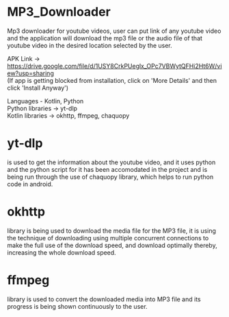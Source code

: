 # MP3_Downloader  
Mp3 downloader for youtube videos, user can put link of any youtube video and the application will download the mp3 file or the audio file of that youtube video in the desired location selected by the user.

APK Link ->  
https://drive.google.com/file/d/1USY8CrkPUeglx_OPc7VBWytQFHi2Ht6W/view?usp=sharing  
(If app is getting blocked from installation, click on 'More Details' and then click 'Install Anyway')

Languages - Kotlin, Python  
Python libraries -> yt-dlp  
                Kotlin libraries ->  okhttp, ffmpeg, chaquopy

# yt-dlp
is used to get the information about the youtube video, and it uses python and the python script for it has been accomodated in the project 
and is being run through the use of chaquopy library, which helps to run python code in android.

# okhttp
library is being used to download the media file for the MP3 file, it is using the technique of downloading using multiple concurrent connections
to make the full use of the download speed, and download optimally thereby, increasing the whole download speed.

# ffmpeg
library is used to convert the downloaded media into MP3 file and its progress is being shown continuously to the user.
